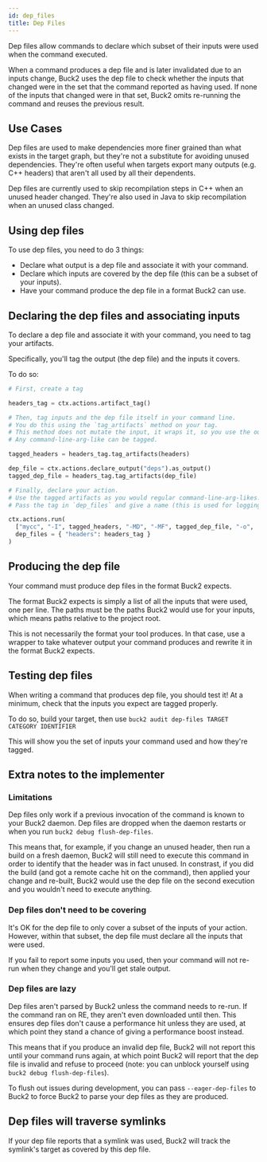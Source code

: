 ```yaml
---
id: dep_files
title: Dep Files
---
```


Dep files allow commands to declare which subset of their inputs were used when the command executed.

When a command produces a dep file and is later invalidated due to an inputs change, Buck2 uses the dep file to check whether the inputs that changed were in the set that the command reported as having used. If none of the inputs that changed were in that set, Buck2 omits re-running the command and reuses the previous result.


## Use Cases

Dep files are used to make dependencies more finer grained than what exists in the target graph, but they're not a substitute for avoiding unused dependencies. They're often useful when targets export many outputs (e.g. C++ headers) that aren't all used by all their dependents.

Dep files are currently used to skip recompilation steps in C++ when an unused header changed. They're also used in Java to skip recompilation when an unused class changed.


## Using dep files

To use dep files, you need to do 3 things:

- Declare what output is a dep file and associate it with your command.
- Declare which inputs are covered by the dep file (this can be a subset of your inputs).
- Have your command produce the dep file in a format Buck2 can use.


## Declaring the dep files and associating inputs

To declare a dep file and associate it with your command, you need to tag your artifacts.

Specifically, you'll tag the output (the dep file) and the inputs it covers.

To do so:

```python
# First, create a tag

headers_tag = ctx.actions.artifact_tag()

# Then, tag inputs and the dep file itself in your command line.
# You do this using the `tag_artifacts` method on your tag.
# This method does not mutate the input, it wraps it, so you use the output.
# Any command-line-arg-like can be tagged.

tagged_headers = headers_tag.tag_artifacts(headers)

dep_file = ctx.actions.declare_output("deps").as_output()
tagged_dep_file = headers_tag.tag_artifacts(dep_file)

# Finally, declare your action.
# Use the tagged artifacts as you would regular command-line-arg-likes.
# Pass the tag in `dep_files` and give a name (this is used for logging).

ctx.actions.run(
  ["mycc", "-I", tagged_headers, "-MD", "-MF", tagged_dep_file, "-o", ...],
  dep_files = { "headers": headers_tag }
)

```


## Producing the dep file

Your command must produce dep files in the format Buck2 expects.

The format Buck2 expects is simply a list of all the inputs that were used, one per line. The paths must be the paths Buck2 would use for your inputs, which means paths relative to the project root.

This is not necessarily the format your tool produces. In that case, use a wrapper to take whatever output your command produces and rewrite it in the format Buck2 expects.


## Testing dep files

When writing a command that produces dep file, you should test it! At a minimum, check that the inputs you expect are tagged properly.

To do so, build your target, then use `buck2 audit dep-files TARGET CATEGORY IDENTIFIER`

This will show you the set of inputs your command used and how they're tagged.


## Extra notes to the implementer

### Limitations

Dep files only work if a previous invocation of the command is known to your Buck2 daemon. Dep files are dropped when the daemon restarts or when you run `buck2 debug flush-dep-files`.

This means that, for example, if you change an unused header, then run a build on a fresh daemon, Buck2 will still need to execute this command in order to identify that the header was in fact unused. In constrast, if you did the build (and got a remote cache hit on the command), then applied your change and re-built, Buck2 would use the dep file on the second execution and you wouldn't need to execute anything.


### Dep files don't need to be covering

It's OK for the dep file to only cover a subset of the inputs of your action. However, within that subset, the dep file must declare all the inputs that were used.

If you fail to report some inputs you used, then your command will not re-run when they change and you'll get stale output.


### Dep files are lazy

Dep files aren't parsed by Buck2 unless the command needs to re-run. If the command ran on RE, they aren't even downloaded until then. This ensures dep files don't cause a performance hit unless they are used, at which point they stand a chance of giving a performance boost instead.

This means that if you produce an invalid dep file, Buck2 will not report this until your command runs again, at which point Buck2 will report that the dep file is invalid and refuse to proceed (note: you can unblock yourself using `buck2 debug flush-dep-files`).

To flush out issues during development, you can pass `--eager-dep-files` to Buck2 to force Buck2 to parse your dep files as they are produced.


## Dep files will traverse symlinks

If your dep file reports that a symlink was used, Buck2 will track the symlink's target as covered by this dep file.
